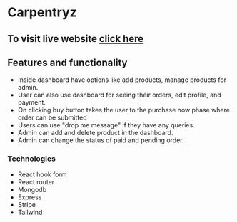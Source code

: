 # Carpentryz

## To visit live website [click here](https://carpentryz.web.app/)

## Features and functionality
- Inside dashboard have options like add products, manage products for admin.
- User can also use dashboard for seeing their orders, edit profile, and payment.
- On clicking buy button takes the user to the purchase now phase where order can be submitted
- Users can use "drop me message" if they have any queries.
- Admin can add and delete product in the dashboard.
- Admin can change the status of paid and pending order.

### Technologies 
- React hook form
- React router
- Mongodb
- Express
- Stripe 
- Tailwind 


